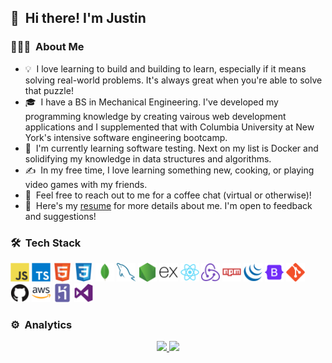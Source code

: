 ## 👋 &nbsp;Hi there! I'm Justin

### 👨🏻‍💻 &nbsp;About Me

- 💡 &nbsp;I love learning to build and building to learn, especially if it means solving real-world problems. It's always great when you're able to solve that puzzle!
-  🎓 &nbsp;I have a BS in Mechanical Engineering. I've developed my programming knowledge by creating vairous web development applications and I supplemented that with Columbia University at New York's intensive software engineering bootcamp.
-  🌱 &nbsp;I'm currently learning software testing. Next on my list is Docker and solidifying my knowledge in data structures and algorithms.
- ✍️ &nbsp;In my free time, I love learning something new, cooking, or playing video games with my friends.
- 💬 &nbsp;Feel free to reach out to me for a coffee chat (virtual or otherwise)!
- 📄 &nbsp;Here's my [resume](https://justinramirez.vercel.app/cv) for more details about me. I'm open to feedback and suggestions!

### 🛠 &nbsp;Tech Stack

<p align = "left">
    <img src="https://raw.githubusercontent.com/devicons/devicon/master/icons/javascript/javascript-original.svg" alt="JavaScript" width="30" height="30" title="JavaScript" />
    <img src="https://raw.githubusercontent.com/devicons/devicon/master/icons/typescript/typescript-original.svg" alt="TypeScript" width="30" height="30" title="TypeScript" />
    <img src="https://raw.githubusercontent.com/devicons/devicon/master/icons/html5/html5-original.svg" alt="HTML" width="30" height="30" title="HTML" />
    <img src="https://raw.githubusercontent.com/devicons/devicon/master/icons/css3/css3-original.svg" alt="CSS" width="30" height="30" title="CSS" />
    <img src="https://raw.githubusercontent.com/devicons/devicon/master/icons/mongodb/mongodb-original.svg" alt="MongoDB" width="30" height="30" title="MongoDB" />
    <img src="https://raw.githubusercontent.com/devicons/devicon/master/icons/mysql/mysql-original.svg" alt="MySQL" width="30" height="30" title="MySQL" />
    <img src="https://raw.githubusercontent.com/devicons/devicon/master/icons/nodejs/nodejs-original.svg" alt="Node.js" width="30" height="30" title="Node.js" />
    <img src="https://raw.githubusercontent.com/devicons/devicon/master/icons/express/express-original.svg" alt="Express.js" width="30" height="30" title="Express.js" />
    <img src="https://raw.githubusercontent.com/devicons/devicon/master/icons/react/react-original.svg" alt="React.js" width="30" height="30" title="React.js" />
    <img src="https://raw.githubusercontent.com/devicons/devicon/master/icons/redux/redux-original.svg" alt="Redux" width="30" height="30" title="Redux" />
    <img src="https://raw.githubusercontent.com/devicons/devicon/master/icons/npm/npm-original-wordmark.svg" alt="NPM" width="30" height="30" title="NPM" />
    <img src="https://raw.githubusercontent.com/devicons/devicon/master/icons/jquery/jquery-original.svg" alt="jQuery" width="30" height="30" title="jQuery" />
    <img src="https://raw.githubusercontent.com/devicons/devicon/master/icons/bootstrap/bootstrap-plain.svg" alt="Bootstrap" width="30" height="30" title="Bootstrap" />
    <img src="https://raw.githubusercontent.com/devicons/devicon/master/icons/git/git-original.svg" alt="Git" width="30" height="30" title="Git" />
    <img src="https://raw.githubusercontent.com/devicons/devicon/master/icons/github/github-original.svg" alt="GitHub" width="30" height="30" title="GitHub" />
    <img src="https://raw.githubusercontent.com/devicons/devicon/master/icons/amazonwebservices/amazonwebservices-original.svg" alt="Amazon Web Services" width="30" height="30" title="Amazon Web Services" />
    <img src="https://raw.githubusercontent.com/devicons/devicon/master/icons/heroku/heroku-plain.svg" alt="Heroku" width="30" height="30" title="Heroku" />
    <img src="https://raw.githubusercontent.com/devicons/devicon/master/icons/visualstudio/visualstudio-plain.svg" alt="VS Code" width="30" height="30" title="Visual Studio Code" />
 </p>
 
 
### ⚙️ &nbsp;Analytics

<p align="center">
<a href="https://github.com/anuraghazra/github-readme-stats">
  <img height="180em" src="https://github-readme-stats-eight-theta.vercel.app/api?username=LaserPewPew10&show_icons=true&theme=vue-dark&include_all_commits=true&count_private=true" />
  <img height="180em" src="https://github-readme-stats-eight-theta.vercel.app/api/top-langs/?username=LaserPewPew10&layout=compact&exclude_lang=java+r&theme=vue-dark" />
</a>
</p>



